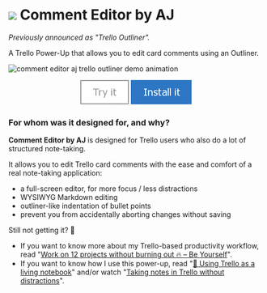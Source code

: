 # ![](https://github.com/adrienjoly/comment-editor-for-trello/raw/master/docs/icon-32px.png) Comment Editor by AJ

*Previously announced as "Trello Outliner".*

A Trello Power-Up that allows you to edit card comments using an Outliner.

![comment editor aj trello outliner demo animation](https://github.com/adrienjoly/comment-editor-for-trello/raw/master/docs/markdown-editing.gif)

<p align="center">
  <a href="https://trello.com/c/ZfjGNprN/2-try-the-power-up-before-installing"><img src="docs/btn-try-it.png" alt="Try it" /></a>
  <a href="https://trello.com/c/Omfji2Y4/5-%F0%9F%8E%B2-how-to-enable-comment-editor-by-aj-on-my-own-board"><img src="docs/btn-install-it.png" alt="Install it" /></a>
</p>

### For whom was it designed for, and why?

**Comment Editor by AJ** is designed for Trello users who also do a lot of structured note-taking.

It allows you to edit Trello card comments with the ease and comfort of a real note-taking application:

- a full-screen editor, for more focus / less distractions
- WYSIWYG Markdown editing
- outliner-like indentation of bullet points
- prevent you from accidentally aborting changes without saving

Still not getting it? 🤔

- If you want to know more about my Trello-based productivity workflow, read "[Work on 12 projects without burning out 🔥 – Be Yourself](https://byrslf.co/work-on-12-projects-without-burning-out-f5bec50dafdb)".
- If you want to know how I use this power-up, read "[📓 Using Trello as a living notebook](https://medium.com/@adrienjoly/using-trello-as-a-living-notebook-79cb22aab81f)" and/or watch "[Taking notes in Trello without distractions](https://www.youtube.com/watch?v=sSaHiCkmxNY)".
